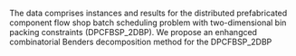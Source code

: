 The data comprises instances and results for the distributed prefabricated component flow shop batch scheduling problem with two-dimensional bin packing constraints (DPCFBSP_2DBP). We propose an enhangced combinatorial Benders decomposition method for the DPCFBSP_2DBP 
